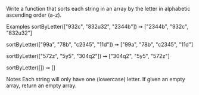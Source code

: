 Write a function that sorts each string in an array by the letter in alphabetic ascending order (a-z).

Examples
sortByLetter(["932c", "832u32", "2344b"])
➞ ["2344b", "932c", "832u32"]

sortByLetter(["99a", "78b", "c2345", "11d"])
➞ ["99a", "78b", "c2345", "11d"]

sortByLetter(["572z", "5y5", "304q2"])
➞ ["304q2", "5y5", "572z"]

sortByLetter([])
➞ []

Notes
Each string will only have one (lowercase) letter.
If given an empty array, return an empty array.